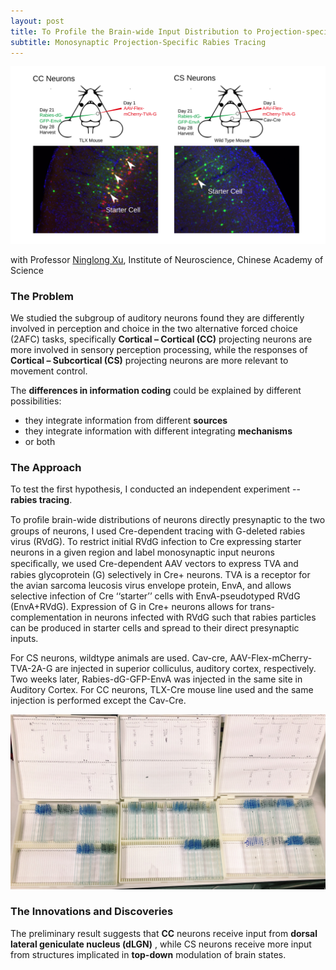 ```yaml
---
layout: post
title: To Profile the Brain-wide Input Distribution to Projection-specific Auditory Neurons
subtitle: Monosynaptic Projection-Specific Rabies Tracing
---
```


![](/assets/images/ION_1_tracing.svg)
<!--more-->

with Professor [Ninglong Xu](http://english.cebsit.cas.cn/LABORATORIES/XuNingLong/Research/), Institute of Neuroscience, Chinese Academy of Science

### The Problem

We studied the subgroup of auditory neurons found they are differently involved in perception and choice in the two alternative forced choice (2AFC) tasks, specifically **Cortical – Cortical (CC)** projecting neurons are more involved in sensory perception processing, while the responses of **Cortical – Subcortical (CS)** projecting neurons are more relevant to movement control. 

The **differences in information coding** could be explained by different possibilities: 

- they integrate information from different **sources**
- they integrate information with different integrating **mechanisms**
- or both

### The Approach

To test the first hypothesis, I conducted an independent experiment -- **rabies tracing**. 

To proﬁle brain-wide distributions of neurons directly presynaptic to the two groups of neurons, I used Cre-dependent tracing with G-deleted rabies virus (RVdG). To restrict initial RVdG infection to Cre expressing starter neurons in a given region and label monosynaptic input neurons speciﬁcally, we used Cre-dependent AAV vectors to express TVA and rabies glycoprotein (G) selectively in Cre+  neurons. TVA is a receptor for the avian sarcoma leucosis virus envelope protein, EnvA, and allows selective infection of Cre ‘‘starter’’ cells with EnvA-pseudotyped RVdG (EnvA+RVdG). Expression of G in Cre+ neurons allows for trans-complementation in neurons infected with RVdG such that rabies particles can be produced in starter cells and spread to their direct presynaptic inputs. 

For CS neurons, wildtype animals are used. Cav-cre, AAV-Flex-mCherry-TVA-2A-G are injected in superior colliculus, auditory cortex, respectively. Two weeks later, Rabies-dG-GFP-EnvA was injected in the same site in Auditory Cortex. For CC neurons, TLX-Cre mouse line used and the same injection is performed except the Cav-Cre.

![](/assets/images/ION_1_Brain_Slices.jpg)

### The Innovations and Discoveries

The preliminary result suggests that **CC** neurons receive input from **dorsal lateral geniculate nucleus (dLGN)** , while CS neurons receive more input from structures implicated in **top-down** modulation of brain states.